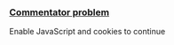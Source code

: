 <h3><a href="https://codeforces.com/contest/2/problem/C" target="_blank" rel="noopener noreferrer">Commentator problem</a></h3>

<noscript><div class="h2"><span id="challenge-error-text">Enable JavaScript and cookies to continue</span></div></noscript>